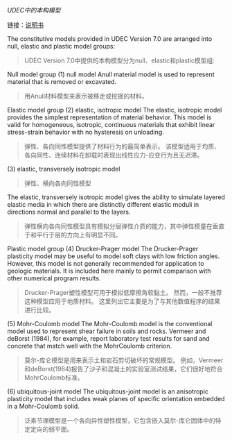 *UDEC中的本构模型*

链接：[说明书](obsidian://open?vault=XU&file=A_UDEC%E7%94%A8%E6%88%B7%E6%89%8B%E5%86%8C%2FB_UDEC%E6%89%8B%E5%86%8C%2F02_UDEC%20Commands%20and%20FISH%2F01_%E5%9D%97%E5%91%BD%E4%BB%A4_Block%20Commands%2F05_block%20property%20material%20command_%E5%9D%97%E5%B1%9E%E6%80%A7%E6%9D%90%E8%B4%A8%E6%8C%87%E4%BB%A4)

The constitutive models provided in UDEC Version 7.0 are arranged into null, elastic and plastic model groups:
>UDEC Version 7.0中提供的本构模型分为null、elastic和plastic模型组:

Null model group
(1) null model
Anull material model is used to represent material that is removed or excavated.
>用Anull材料模型来表示被移走或挖掘的材料。

Elastic model group
(2) elastic, isotropic model
The elastic, isotropic model provides the simplest representation of material behavior. This model is valid for homogeneous, isotropic, continuous materials that exhibit linear stress-strain behavior with no hysteresis on unloading.
>弹性、各向同性模型提供了材料行为的最简单表示。
该模型适用于均质、各向同性、连续材料在卸载时表现出线性应力-应变行为且无迟滞。

(3) elastic, transversely isotropic model
>弹性、横向各向同性模型

The elastic, transversely isotropic model gives the ability to simulate layered elastic media in which there are distinctly different elastic moduli in directions normal and parallel to the layers.
>弹性横向各向同性模型具有模拟分层弹性介质的能力，其中弹性模量在垂直于和平行于层的方向上有明显不同。

Plastic model group
(4) Drucker-Prager model
The Drucker-Prager plasticity model may be useful to model soft clays with low friction angles. However, this model is not generally recommended for application to geologic materials. It is included here mainly to permit comparison with other numerical program results.
>Drucker-Prager塑性模型可用于模拟低摩擦角软黏土。
然而，一般不推荐这种模型应用于地质材料。
这里列出它主要是为了与其他数值程序的结果进行比较。

(5) Mohr-Coulomb model
The Mohr-Coulomb model is the conventional model used to represent shear failure in soils and rocks. Vermeer and deBorst (1984), for example, report laboratory test results for sand and concrete that match well with the MohrCoulomb criterion.
>莫尔-库仑模型是用来表示土和岩石剪切破坏的常规模型。
例如，Vermeer和deBorst(1984)报告了沙子和混凝土的实验室测试结果，它们很好地符合MohrCoulomb标准。

(6) ubiquitous-joint model
The ubiquitous-joint model is an anisotropic plasticity model that includes weak planes of specific orientation embedded in a Mohr-Coulomb solid.
>泛素节理模型是一个各向异性塑性模型，它包含嵌入莫尔-库仑固体中的特定定向的弱平面。